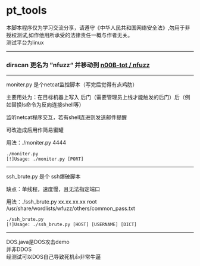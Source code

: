 # pt_tools
本脚本程序仅为学习交流分享，请遵守《中华人民共和国网络安全法》,勿用于非授权测试,如作他用所承受的法律责任一概与作者无关。  
测试平台为linux
***
  
### dirscan 更名为 ”nfuzz“ 并移动到 [n00B-tot / nfuzz](https://github.com/n00B-ToT/nfuzz)
  
***
moniter.py 是个netcat监控脚本（写完后觉得有点鸡肋）  
  
主要用处为：在目标机器上写入 后门（需要管理员上线才能触发的后门）后（例如替换ls命令为反向连接shell等）  
  
监听netcat程序交互，若有shell连进则发送邮件提醒  
  
可改造成后用作简易蜜罐
  
用法：./moniter.py 4444
```
./moniter.py
[!]Usage: ./moniter.py [PORT] 
```

***
ssh_brute.py 是个 ssh爆破脚本  

缺点：单线程，速度慢，且无法指定端口

用法：./ssh_brute.py xx.xx.xx.xx root /usr/share/wordlists/wfuzz/others/common_pass.txt

```
./ssh_brute.py
[!]Usage: ./ssh_brute.py [HOST] [USERNAME] [DICT]
```
***

DOS.java是DOS攻击demo  
并非DDOS  
经测试可以DOS自己导致死机👍非常牛逼
